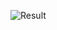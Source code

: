 ![Result](https://user-images.githubusercontent.com/96789016/198597127-f498d315-0767-4ca7-aefe-653c76c93e5c.gif)
